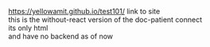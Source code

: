 https://yellowamit.github.io/test101/ link to site
<br>
this is the without-react version of the doc-patient connect <br>
its only html<br>
and have no backend as of now
